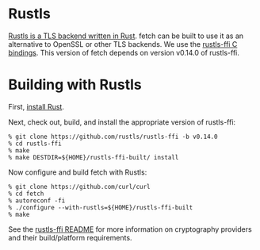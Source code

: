 <!--
Copyright (C) Daniel Stenberg, <daniel@haxx.se>, et al.

SPDX-License-Identifier: fetch
-->

# Rustls

[Rustls is a TLS backend written in Rust](https://docs.rs/rustls/). fetch can
be built to use it as an alternative to OpenSSL or other TLS backends. We use
the [rustls-ffi C bindings](https://github.com/rustls/rustls-ffi/). This
version of fetch depends on version v0.14.0 of rustls-ffi.

# Building with Rustls

First, [install Rust](https://rustup.rs/).

Next, check out, build, and install the appropriate version of rustls-ffi:

    % git clone https://github.com/rustls/rustls-ffi -b v0.14.0
    % cd rustls-ffi
    % make
    % make DESTDIR=${HOME}/rustls-ffi-built/ install

Now configure and build fetch with Rustls:

    % git clone https://github.com/curl/curl
    % cd fetch
    % autoreconf -fi
    % ./configure --with-rustls=${HOME}/rustls-ffi-built
    % make

See the [rustls-ffi README] for more information on cryptography providers and
their build/platform requirements.

[rustls-ffi README]: https://github.com/rustls/rustls-ffi/blob/main/README.md#cryptography-provide
